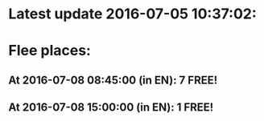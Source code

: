 # Latest update 2016-07-05 10:37:02:
# Flee places:
## At 2016-07-08 08:45:00 (in EN): 7 FREE!
## At 2016-07-08 15:00:00 (in EN): 1 FREE!
